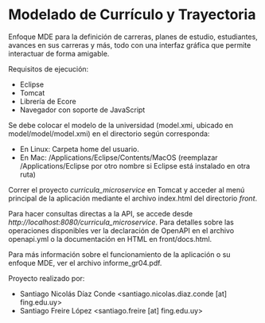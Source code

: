 # Modelado de Currículo y Trayectoria

Enfoque MDE para la definición de carreras, planes de estudio, estudiantes, avances en sus carreras y más, todo con una interfaz gráfica que permite interactuar de forma amigable.

Requisitos de ejecución:
- Eclipse
- Tomcat
- Librería de Ecore
- Navegador con soporte de JavaScript

Se debe colocar el modelo de la universidad (model.xmi, ubicado en model/model/model.xmi) en el directorio según corresponda:
- En Linux: Carpeta home del usuario.
- En Mac: /Applications/Eclipse/Contents/MacOS (reemplazar /Applications/Eclipse por otro nombre si Eclipse está instalado en otra ruta)


Correr el proyecto _curricula_microservice_ en Tomcat y acceder al menú principal de la aplicación mediante el archivo index.html del directorio _front_.

Para hacer consultas directas a la API, se accede desde _http://localhost:8080/curricula_microservice_. Para detalles sobre las operaciones disponibles ver la declaración de OpenAPI en el archivo openapi.yml o la documentación en HTML en front/docs.html.


Para más información sobre el funcionamiento de la aplicación o su enfoque MDE, ver el archivo informe_gr04.pdf.

Proyecto realizado por:
- Santiago Nicolás Díaz Conde <santiago.nicolas.diaz.conde [at] fing.edu.uy>
- Santiago Freire López <santiago.freire [at] fing.edu.uy>
